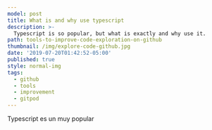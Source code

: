 ```yaml
---
model: post
title: What is and why use typescript
description: >-
  Typescript is so popular, but what is exactly and why use it.
path: tools-to-improve-code-exploration-on-github
thumbnail: /img/explore-code-github.jpg
date: '2019-07-20T01:42:52-05:00'
published: true
style: normal-img
tags:
  - github
  - tools
  - improvement
  - gitpod
---
```


Typescript es un muy popular